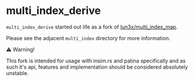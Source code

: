 # multi_index_derive

`multi_index_derive` started out life as a fork of
[lun3x/multi_index_map](https://github.com/lun3x/multi_index_map).

Please see the adjacent `multi_index` directory for more information.

:warning: Warning!

This fork is intended for usage with insim.rs and patina specifically and as
such it's api, features and implementation should be considered absolutely
unstable.
